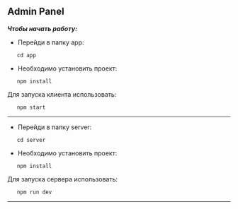 Admin Panel 
-------
_**Чтобы начать работу:**_

- Перейди в папку app: 
```
   cd app
```
- Необходимо установить проект:
```
   npm install
```
Для запуска клиента использовать:
```
   npm start
```
---

- Перейди в папку server: 
```
   cd server
```

- Необходимо установить проект:
```
   npm install
```

Для запуска сервера использовать:
```
   npm run dev
```
---
